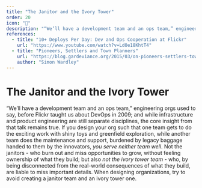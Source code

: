 ```yaml
---
title: "The Janitor and the Ivory Tower"
order: 20
icon: "🧹"
description: "“We’ll have a development team and an ops team,” engineering used to say, before Flickr taught us about DevOps. Infrastructure and product engineering are still separate disciplines, but the core insight remains true. If your org design has one team that gets to do the exciting work with shiny toys and greenfield exploration, while another team does maintenance and support, burdened by legacy baggage handed to them by the innovators, *you serve neither team well*. Not the *janitors* - who burn out and miss opportunities to grow, without feeling ownership of what they build; but also not the *ivory tower* team - who, by being disconnected from the real-world consequences of what they build, are liable to miss important details."
references:
  - title: "10+ Deploys Per Day: Dev and Ops Cooperation at Flickr"
    url: "https://www.youtube.com/watch?v=LdOe18KhtT4"
  - title: "Pioneers, Settlers and Town Planners"
    url: "https://blog.gardeviance.org/2015/03/on-pioneers-settlers-town-planners-and.html"
    author: "Simon Wardley"
---
```


# The Janitor and the Ivory Tower

“We’ll have a development team and an ops team,” engineering orgs used to say, before Flickr taught us about DevOps in 2009; and while infrastructure and product engineering are still separate disciplines, the core insight from that talk remains true. If you design your org such that one team gets to do the exciting work with shiny toys and greenfield exploration, while another team does the maintenance and support, burdened by legacy baggage handed to them by the innovators, *you serve neither team well*. Not the janitors - who burn out and miss opportunities to grow, without feeling ownership of what they build; but also *not the ivory tower team* - who, by being disconnected from the real-world consequences of what they build, are liable to miss important details. When designing organizations, try to avoid creating a janitor team and an ivory tower one.
